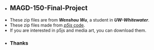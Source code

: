 * ## MAGD-150-Final-Project
* These zip files are from **_Wenshou Wu_**, a student in **_UW-Whitewater_**.
* These zip files made from [_p5js_ code](https://p5js.org/).
* If you are interested in p5js and media art, you can download them.
* ### Thanks
